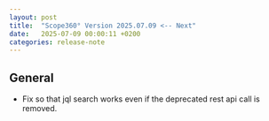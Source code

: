 ```yaml
---
layout: post
title:  "Scope360° Version 2025.07.09 <-- Next"
date:   2025-07-09 00:00:11 +0200
categories: release-note
---
```

## General

- Fix so that jql search works even if the deprecated rest api call is removed.
